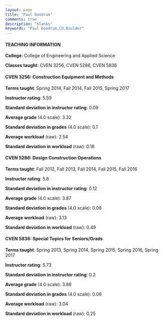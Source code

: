 ```yaml
---
layout: page
title: "Paul Goodrum" 
comments: true
description: "blanks"
keywords: "Paul Goodrum,CU,Boulder"
---
```

<head>
<script src="https://ajax.googleapis.com/ajax/libs/jquery/2.1.3/jquery.min.js"></script>
<script src="https://dl.dropboxusercontent.com/s/pc42nxpaw1ea4o9/highcharts.js?dl=0"></script>
<!-- <script src="../assets/js/highcharts.js"></script> -->
<style type="text/css">@font-face {
	font-family: "Bebas Neue";
	src: url(https://www.filehosting.org/file/details/544349/BebasNeue Regular.otf) format("opentype");
	}
	h1.Bebas { 
		font-family: "Bebas Neue", Verdana, Tahoma;
	}
</style>
</head>
	   
#### TEACHING INFORMATION

**College**: College of Engineering and Applied Science

**Classes taught**: CVEN 3256, CVEN 5286, CVEN 5836

#### CVEN 3256: Construction Equipment and Methods

**Terms taught**: Spring 2014, Fall 2014, Fall 2015, Spring 2017

**Instructor rating**: 5.59

**Standard deviation in instructor rating**: 0.09

**Average grade** (4.0 scale): 3.32

**Standard deviation in grades** (4.0 scale): 0.1

**Average workload** (raw): 2.54

**Standard deviation in workload** (raw): 0.18

#### CVEN 5286: Design Construction Operations

**Terms taught**: Fall 2012, Fall 2013, Fall 2014, Fall 2015, Fall 2016

**Instructor rating**: 5.8

**Standard deviation in instructor rating**: 0.12

**Average grade** (4.0 scale): 3.87

**Standard deviation in grades** (4.0 scale): 0.08

**Average workload** (raw): 3.13

**Standard deviation in workload** (raw): 0.49

#### CVEN 5836: Special Topics for Seniors/Grads

**Terms taught**: Spring 2013, Spring 2014, Spring 2015, Spring 2016, Spring 2017

**Instructor rating**: 5.73

**Standard deviation in instructor rating**: 0.2

**Average grade** (4.0 scale): 3.88

**Standard deviation in grades** (4.0 scale): 0.06

**Average workload** (raw): 3.04

**Standard deviation in workload** (raw): 0.25

